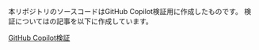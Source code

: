 
本リポジトリのソースコードはGitHub Copilot検証用に作成したものです。
検証についてはの記事を以下に作成しています。  

[GitHub Copilot検証](https://qiita.com/sublime_otsuka/private/fb27bb3a882673b97745)

